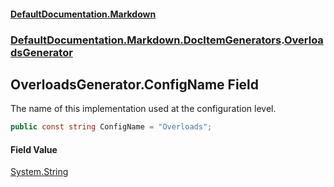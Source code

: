 #### [DefaultDocumentation\.Markdown](../../../../index.md 'index')
### [DefaultDocumentation\.Markdown\.DocItemGenerators](../../../../index.md#DefaultDocumentation.Markdown.DocItemGenerators 'DefaultDocumentation\.Markdown\.DocItemGenerators').[OverloadsGenerator](index.md 'DefaultDocumentation\.Markdown\.DocItemGenerators\.OverloadsGenerator')

## OverloadsGenerator\.ConfigName Field

The name of this implementation used at the configuration level\.

```csharp
public const string ConfigName = "Overloads";
```

#### Field Value
[System\.String](https://learn.microsoft.com/en-us/dotnet/api/system.string 'System\.String')